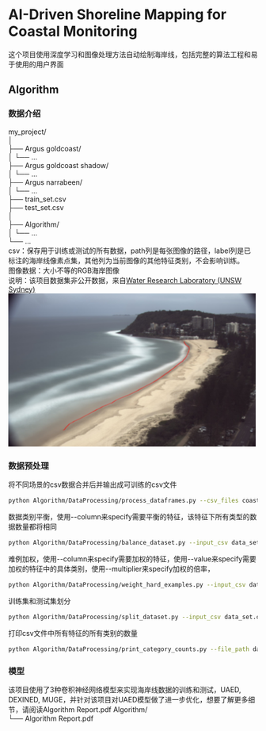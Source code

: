 # AI-Driven Shoreline Mapping for Coastal Monitoring
这个项目使用深度学习和图像处理方法自动绘制海岸线，包括完整的算法工程和易于使用的用户界面

## Algorithm

### 数据介绍
my_project/  
│  
├── Argus goldcoast/  
│   └── ...  
├── Argus goldcoast shadow/  
│   └── ...  
├── Argus narrabeen/  
│   └── ...  
├── train_set.csv  
├── test_set.csv  
│  
├── Algorithm/  
│   └── ...  
└── ...  
csv：保存用于训练或测试的所有数据，path列是每张图像的路径，label列是已标注的海岸线像素点集，其他列为当前图像的其他特征类别，不会影响训练。  
图像数据：大小不等的RGB海岸图像  
说明：该项目数据集非公开数据，来自[Water Research Laboratory (UNSW Sydney)](https://www.unsw.edu.au/research/wrl)
<img src="sample.png" alt="Dataset Samples" width="500"/>

### 数据预处理
将不同场景的csv数据合并后并输出成可训练的csv文件
```bash
python Algorithm/DataProcessing/process_dataframes.py --csv_files coastsnap_segment_clean.csv argus_goldcoast_segment.csv segment_narraV2.csv plan.csv --folders 'CoastSnap' 'Argus goldcoast' 'Argus narrabeen' --output_csv data_set.csv
```
数据类别平衡，使用--column来specify需要平衡的特征，该特征下所有类型的数据数量都将相同
```bash
python Algorithm/DataProcessing/balance_dataset.py --input_csv data_set.csv --output_csv balanced_data_set.csv --column site
```
难例加权，使用--column来specify需要加权的特征，使用--value来specify需要加权的特征中的具体类别，使用--multiplier来specify加权的倍率，
```bash
python Algorithm/DataProcessing/weight_hard_examples.py --input_csv data_set.csv --output_csv weighted_data_set.csv --column shadow --value 1 --multiplier 4
```
训练集和测试集划分
```bash
python Algorithm/DataProcessing/split_dataset.py --input_csv data_set.csv --train_csv train_set.csv --test_csv test_set.csv --num_train 1000 --num_test 200
```
打印csv文件中所有特征的所有类别的数量
```bash
python Algorithm/DataProcessing/print_category_counts.py --file_path data_set.csv
```

### 模型
该项目使用了3种卷积神经网络模型来实现海岸线数据的训练和测试，UAED, DEXINED, MUGE，并针对该项目对UAED模型做了进一步优化，想要了解更多细节，请阅读Algorithm Report.pdf
Algorithm/  
└── Algorithm Report.pdf  





